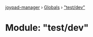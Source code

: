 [joypad-manager](../README.md) › [Globals](../globals.md) › ["test/dev"](_test_dev_.md)

# Module: "test/dev"


